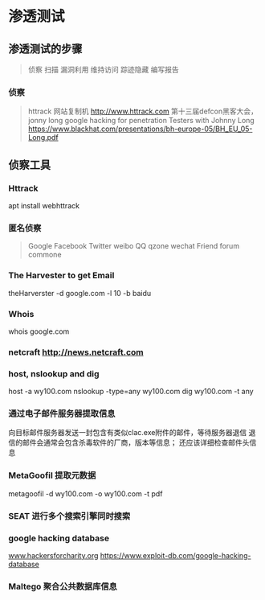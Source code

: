# 渗透测试
## 渗透测试的步骤
> 侦察
> 扫描
> 漏洞利用
> 维持访问
> 踪迹隐藏
> 编写报告

### 侦察
> httrack 网站复制机
  http://www.httrack.com
  第十三届defcon黑客大会， jonny long
> google hacking for penetration Testers  with Johnny Long
https://www.blackhat.com/presentations/bh-europe-05/BH_EU_05-Long.pdf

## 侦察工具

### Httrack
apt install webhttrack

### 匿名侦察
> Google
> Facebook
> Twitter
> weibo
> QQ qzone
> wechat Friend
> forum commone

### The Harvester to get Email
theHarverster -d google.com -l 10 -b baidu

### Whois
whois google.com

### netcraft  http://news.netcraft.com

### host, nslookup and dig
host -a wy100.com
nslookup -type=any wy100.com
dig wy100.com -t any

### 通过电子邮件服务器提取信息
向目标邮件服务器发送一封包含有类似clac.exe附件的邮件，等待服务器退信
退信的邮件会通常会包含杀毒软件的厂商，版本等信息；
还应该详细检查邮件头信息
### MetaGoofil  提取元数据
metagoofil -d wy100.com -o wy100.com -t pdf
### SEAT 进行多个搜索引擎同时搜索
### google hacking database
www.hackersforcharity.org
https://www.exploit-db.com/google-hacking-database
### Maltego 聚合公共数据库信息
